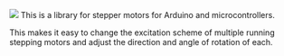 ![](https://img.shields.io/github/license/yuki-miyakoshi/youkey_stepper)
This is a library for stepper motors for Arduino and microcontrollers.

This makes it easy to change the excitation scheme of multiple running stepping motors and adjust the direction and angle of rotation of each.
